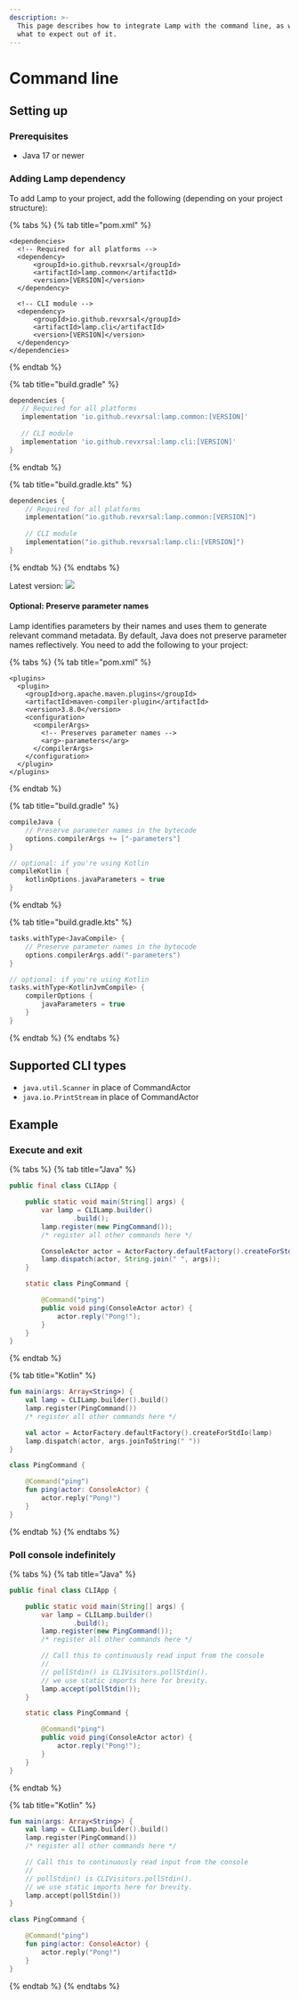 ```yaml
---
description: >-
  This page describes how to integrate Lamp with the command line, as well as
  what to expect out of it.
---
```


# Command line

## Setting up

### Prerequisites

* Java 17 or newer

### Adding Lamp dependency

To add Lamp to your project, add the following (depending on your project structure):

{% tabs %}
{% tab title="pom.xml" %}
```markup
<dependencies>
  <!-- Required for all platforms -->
  <dependency>
      <groupId>io.github.revxrsal</groupId>
      <artifactId>lamp.common</artifactId> 
      <version>[VERSION]</version>
  </dependency>

  <!-- CLI module -->
  <dependency>
      <groupId>io.github.revxrsal</groupId>
      <artifactId>lamp.cli</artifactId>
      <version>[VERSION]</version>
  </dependency>  
</dependencies>
```
{% endtab %}

{% tab title="build.gradle" %}
```groovy
dependencies {
   // Required for all platforms
   implementation 'io.github.revxrsal:lamp.common:[VERSION]'
   
   // CLI module
   implementation 'io.github.revxrsal:lamp.cli:[VERSION]'
}
```
{% endtab %}

{% tab title="build.gradle.kts" %}
```kotlin
dependencies {
    // Required for all platforms
    implementation("io.github.revxrsal:lamp.common:[VERSION]")
    
    // CLI module
    implementation("io.github.revxrsal:lamp.cli:[VERSION]")
}
```
{% endtab %}
{% endtabs %}

Latest version: ![](https://img.shields.io/maven-metadata/v/https/repo1.maven.org/maven2/io/github/revxrsal/lamp.common/maven-metadata.xml.svg?label=maven%20central\&colorB=brightgreen)

#### Optional: Preserve parameter names

Lamp identifies parameters by their names and uses them to generate relevant command metadata. By default, Java does not preserve parameter names reflectively. You need to add the following to your project:

{% tabs %}
{% tab title="pom.xml" %}
```markup
<plugins>
  <plugin>
    <groupId>org.apache.maven.plugins</groupId>
    <artifactId>maven-compiler-plugin</artifactId>
    <version>3.8.0</version>
    <configuration>
      <compilerArgs>
        <!-- Preserves parameter names -->
        <arg>-parameters</arg>
      </compilerArgs>
    </configuration>
  </plugin>
</plugins>
```
{% endtab %}

{% tab title="build.gradle" %}
```groovy
compileJava { 
    // Preserve parameter names in the bytecode
    options.compilerArgs += ["-parameters"]
}

// optional: if you're using Kotlin
compileKotlin {
    kotlinOptions.javaParameters = true
}
```
{% endtab %}

{% tab title="build.gradle.kts" %}
```kotlin
tasks.withType<JavaCompile> {
    // Preserve parameter names in the bytecode
    options.compilerArgs.add("-parameters")
}

// optional: if you're using Kotlin
tasks.withType<KotlinJvmCompile> {
    compilerOptions {
        javaParameters = true
    }
}
```
{% endtab %}
{% endtabs %}

## Supported CLI types

* `java.util.Scanner` in place of CommandActor
* `java.io.PrintStream` in place of CommandActor

## Example

### Execute and exit

{% tabs %}
{% tab title="Java" %}
```java
public final class CLIApp {

    public static void main(String[] args) {
        var lamp = CLILamp.builder()
                .build();
        lamp.register(new PingCommand());
        /* register all other commands here */

        ConsoleActor actor = ActorFactory.defaultFactory().createForStdIo(lamp);
        lamp.dispatch(actor, String.join(" ", args));
    }

    static class PingCommand {

        @Command("ping")
        public void ping(ConsoleActor actor) {
            actor.reply("Pong!");
        }
    }
}
```
{% endtab %}

{% tab title="Kotlin" %}
```kotlin
fun main(args: Array<String>) {
    val lamp = CLILamp.builder().build()
    lamp.register(PingCommand())
    /* register all other commands here */

    val actor = ActorFactory.defaultFactory().createForStdIo(lamp)
    lamp.dispatch(actor, args.joinToString(" "))
}

class PingCommand {

    @Command("ping")
    fun ping(actor: ConsoleActor) {
        actor.reply("Pong!")
    }
}
```
{% endtab %}
{% endtabs %}

### Poll console indefinitely

{% tabs %}
{% tab title="Java" %}
```java
public final class CLIApp {

    public static void main(String[] args) {
        var lamp = CLILamp.builder()
                .build();
        lamp.register(new PingCommand());
        /* register all other commands here */

        // Call this to continuously read input from the console
        //
        // pollStdin() is CLIVisitors.pollStdin().
        // we use static imports here for brevity.
        lamp.accept(pollStdin());
    }

    static class PingCommand {

        @Command("ping")
        public void ping(ConsoleActor actor) {
            actor.reply("Pong!");
        }
    }
}
```
{% endtab %}

{% tab title="Kotlin" %}
```kotlin
fun main(args: Array<String>) {
    val lamp = CLILamp.builder().build()
    lamp.register(PingCommand())
    /* register all other commands here */

    // Call this to continuously read input from the console
    //
    // pollStdin() is CLIVisitors.pollStdin().
    // we use static imports here for brevity.
    lamp.accept(pollStdin())
}

class PingCommand {

    @Command("ping")
    fun ping(actor: ConsoleActor) {
        actor.reply("Pong!")
    }
}
```
{% endtab %}
{% endtabs %}
